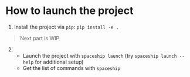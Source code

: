 # How to launch the project
1) Install the project via `pip`: `pip install -e .`
> Next part is WIP
2) 
    - Launch the project with `spaceship launch` (try `spaceship launch --help` for additional setup)
    - Get the list of commands with `spaceship`